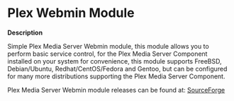 Plex Webmin Module
==================

**Description**

Simple Plex Media Server Webmin module, this module allows you to perform basic service control,
for the Plex Media Server Component installed on your system for convenience, this module supports
FreeBSD, Debian/Ubuntu, Redhat/CentOS/Fedora and Gentoo, but can be configured for many more
distributions supporting the Plex Media Server Component.

Plex Media Server Webmin module releases can be found at: <a href="https://sourceforge.net/projects/simple-plex-webmin-module/?source=navbar">SourceForge</a>
